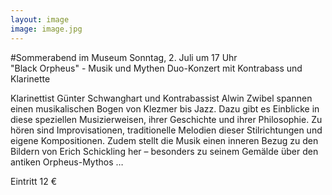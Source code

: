 ```yaml
---
layout: image
image: image.jpg
---
```


\#Sommerabend im Museum
Sonntag, 2. Juli um 17 Uhr  
"Black Orpheus" - Musik und Mythen
Duo-Konzert mit Kontrabass und Klarinette

Klarinettist Günter Schwanghart und Kontrabassist Alwin Zwibel spannen einen musikalischen Bogen von Klezmer bis Jazz. Dazu gibt es Einblicke in diese speziellen Musizierweisen, ihrer Geschichte und ihrer Philosophie. Zu hören sind Improvisationen, traditionelle Melodien dieser Stilrichtungen und eigene Kompositionen. Zudem stellt die Musik einen inneren Bezug zu den Bildern von Erich Schickling her – besonders zu seinem Gemälde über den antiken Orpheus-Mythos … 

Eintritt 12 €
